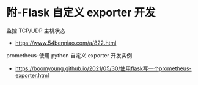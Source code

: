 # 附-Flask 自定义 exporter 开发

监控 TCP/UDP 主机状态

- https://www.54benniao.com/a/822.html

prometheus-使用 python 自定义 exporter 开发实例

- https://boomyoung.github.io/2021/05/30/使用flask写一个prometheus-exporter.html
